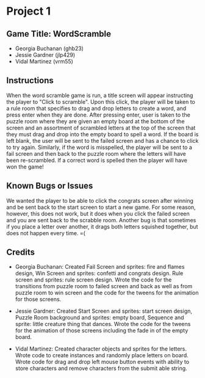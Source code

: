 #	Project	1
##	Game Title: WordScramble

*	Georgia Buchanan (ghb23)
*	Jessie Gardner (jlp429)
* Vidal Martinez (vrm55)

##	Instructions
When the word scramble game is run, a title screen will appear instructing the
player to "Click to scramble". Upon this click, the player will be taken to a
rule room that specifies to drag and drop letters to create a word, and press
enter when they are done. After pressing enter, user is taken to the puzzle room 
where they are given an empty board at the bottom of the screen and an
assortment of scrambled letters at the top of the screen that they must drag
and drop into the empty board to spell a word. If the board is left blank, the user
will be sent to the failed screen and has a chance to click to try again. Similarly, 
if the word is misspelled, the player will be sent to a fail screen and then back to 
the puzzle room where the letters will have been re-scrambled. If a correct word is 
spelled then the player will have won the game!

##	Known	Bugs	or	Issues
We wanted the player to be able to click the congrats screen after winning and
be sent back to the start screen to start a new game. For some reason, however,
this does not work, but it does when you click the failed screen and you are
sent back to the scrabble room. Another bug is that sometimes if you place a letter
over another, it drags both letters squished together, but does not happen every time. =(

##	Credits
*	Georgia Buchanan: Created	Fail Screen and sprites: fire and flames design,
                            Win Screen and sprites: confetti and congrats design.
                            Rule screen and sprites: rule screen design.
                    Wrote the code for the transitions from puzzle room to
                            failed screen and back as well as from puzzle room
                            to win screen and the code for the tweens for the
                            animation for those screens.

*	Jessie Gardner: Created	Start Screen and sprites: start screen design,
                          Puzzle Room background and sprites: empty board,
                          Sequence and sprite: little creature thing that dances.
                  Wrote the code for the tweens for the animation of those
                          screens including the fade in of the empty board.

* Vidal Martinez: Created character objects and sprites for the letters. Wrote code to create instances and randomly place letters on board. Wrote code for drag and drop left mouse button events with ability to store characters and remove characters from the submit able string.
